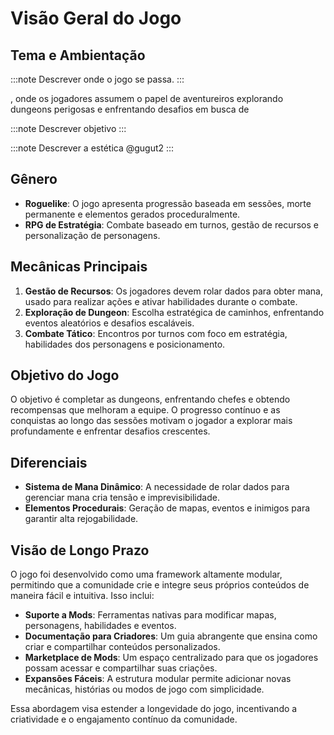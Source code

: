 # Visão Geral do Jogo

## Tema e Ambientação

:::note
Descrever onde o jogo se passa.
:::

, onde os jogadores assumem o papel de aventureiros explorando dungeons perigosas e enfrentando desafios em busca de

:::note
Descrever objetivo
:::

:::note
Descrever a estética @gugut2
:::

## Gênero

- **Roguelike**: O jogo apresenta progressão baseada em sessões, morte permanente e elementos gerados proceduralmente.
- **RPG de Estratégia**: Combate baseado em turnos, gestão de recursos e personalização de personagens.

## Mecânicas Principais

1. **Gestão de Recursos**: Os jogadores devem rolar dados para obter mana, usado para realizar ações e ativar habilidades durante o combate.
2. **Exploração de Dungeon**: Escolha estratégica de caminhos, enfrentando eventos aleatórios e desafios escaláveis.
3. **Combate Tático**: Encontros por turnos com foco em estratégia, habilidades dos personagens e posicionamento.

## Objetivo do Jogo

O objetivo é completar as dungeons, enfrentando chefes e obtendo recompensas que melhoram a equipe. O progresso contínuo e as conquistas ao longo das sessões motivam o jogador a explorar mais profundamente e enfrentar desafios crescentes.

## Diferenciais

- **Sistema de Mana Dinâmico**: A necessidade de rolar dados para gerenciar mana cria tensão e imprevisibilidade.
- **Elementos Procedurais**: Geração de mapas, eventos e inimigos para garantir alta rejogabilidade.

## Visão de Longo Prazo

O jogo foi desenvolvido como uma framework altamente modular, permitindo que a comunidade crie e integre seus próprios conteúdos de maneira fácil e intuitiva. Isso inclui:

- **Suporte a Mods**: Ferramentas nativas para modificar mapas, personagens, habilidades e eventos.
- **Documentação para Criadores**: Um guia abrangente que ensina como criar e compartilhar conteúdos personalizados.
- **Marketplace de Mods**: Um espaço centralizado para que os jogadores possam acessar e compartilhar suas criações.
- **Expansões Fáceis**: A estrutura modular permite adicionar novas mecânicas, histórias ou modos de jogo com simplicidade.

Essa abordagem visa estender a longevidade do jogo, incentivando a criatividade e o engajamento contínuo da comunidade.
